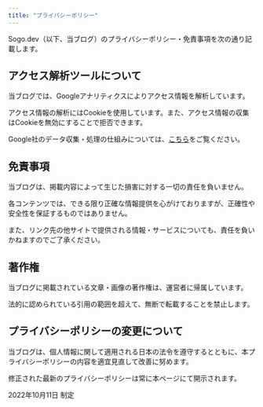 ```yaml
---
title: "プライバシーポリシー"
---
```


Sogo.dev（以下、当ブログ）のプライバシーポリシー・免責事項を次の通り記載します。

## アクセス解析ツールについて

当ブログでは、Googleアナリティクスによりアクセス情報を解析しています。

アクセス情報の解析にはCookieを使用しています。また、アクセス情報の収集はCookieを無効にすることで拒否できます。

Google社のデータ収集・処理の仕組みについては、[こちら](http://www.google.com/intl/ja/policies/privacy/partners/)をご覧ください。

## 免責事項

当ブログは、掲載内容によって生じた損害に対する一切の責任を負いません。

各コンテンツでは、できる限り正確な情報提供を心がけておりますが、正確性や安全性を保証するものではありません。

また、リンク先の他サイトで提供される情報・サービスについても、責任を負いかねますのでご了承ください。

## 著作権

当ブログに掲載されている文章・画像の著作権は、運営者に帰属しています。

法的に認められている引用の範囲を超えて、無断で転載することを禁止します。

## プライバシーポリシーの変更について

当ブログは、個人情報に関して適用される日本の法令を遵守するとともに、本プライバシーポリシーの内容を適宜見直して改善に努めます。

修正された最新のプライバシーポリシーは常に本ページにて開示されます。

2022年10月11日 制定
